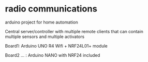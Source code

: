 # radio communications
arduino project for home automation

Central server/controller with multiple remote clients that can contain multiple sensors and multiple activators

Board1: Arduino UNO R4 Wifi + NRF24L01+ module

Board2 ... : Arduino NANO with NRF24 included
